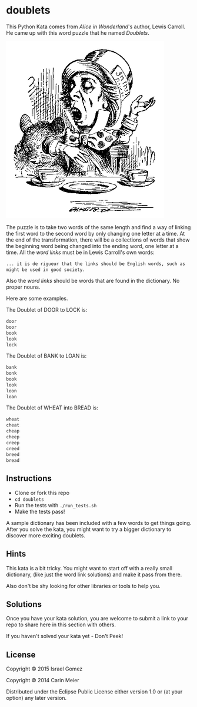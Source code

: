 ﻿# doublets

This Python Kata comes from _Alice in Wonderland_'s author, Lewis
Carroll. He came up with this word puzzle that he named _Doublets_.

![Mad Hatter](/images/madhatter.gif)

The puzzle is to take two words of the same length and find a way of linking the
first word to the second word by only changing one letter at a time.  At the end of the transformation,
there will be a collections of words that show the beginning word being changed
into the ending word, one letter at a time.  All the _word links_ must be in Lewis Carroll's own words:

```
... it is de rigueur that the links should be English words, such as might be used in good society.
```

Also the _word links_ should be words that are found in the dictionary.  No proper nouns.

Here are some examples.

The Doublet of DOOR to LOCK is:

```
door
boor
book
look
lock
```

The Doublet of BANK to LOAN is:

```
bank
bonk
book
look
loon
loan
```

The Doublet of WHEAT into BREAD is:

```
wheat
cheat
cheap
cheep
creep
creed
breed
bread
```



## Instructions

- Clone or fork this repo
- `cd doublets`
- Run the tests with `./run_tests.sh`
- Make the tests pass!

A sample dictionary has been included with a few words to get things going.  After you solve the kata, you might want to try a bigger dictionary to discover more exciting doublets.

## Hints

This kata is a bit tricky.  You might want to start off with a really small dictionary, (like just the word link solutions) and make it pass from there.

Also don't be shy looking for other libraries or tools to help you.


## Solutions

Once you have your kata solution, you are welcome to submit a link to your repo to share here in this section with others.

If you haven't solved your kata yet - Don't Peek!

## License

Copyright © 2015 Israel Gomez

Copyright © 2014 Carin Meier

Distributed under the Eclipse Public License either version 1.0 or (at
your option) any later version.